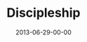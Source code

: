---
layout: message
category: message
series: "How to Build People"
title: "Discipleship"
date: 2013-06-29-00-00
message_id: 793
audio: "http://s3.amazonaws.com/crossroads-media/media/legacy/mp3/htbp_03.mp3"
audio-duration: "43:50"
program: "http://s3.amazonaws.com/crossroads-media/media/legacy/documents/06_29-30_13Program_LO.pdf"
description: "Jo Saxton unpacks a word Jesus used a lot&#58; “disciple.”"
video: "https://s3.amazonaws.com/crossroadsvideomessages/htbp_03.mp4"
video-duration: "43:49"
video-image: "http://s3.amazonaws.com/crossroads-media/images/legacy/content/htbp_03_still.jpg"
explicit: "N"
---